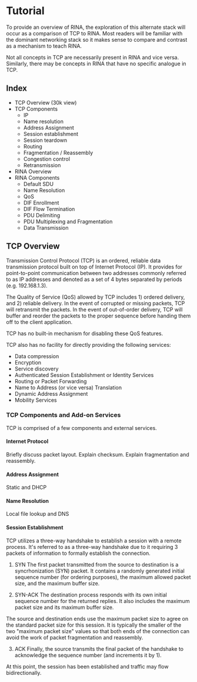 # Tutorial

To provide an overview of RINA, the exploration of this alternate stack will occur as a comparison of TCP to RINA. Most readers will be familiar with the dominant networking stack so it makes sense to compare and contrast as a mechanism to teach RINA. 

Not all concepts in TCP are necessarily present in RINA and vice versa. Similarly, there may be concepts in RINA that have no specific analogue in TCP.

## Index

* TCP Overview (30k view)
* TCP Components
  * IP
  * Name resolution
  * Address Assignment
  * Session establishment
  * Session teardown
  * Routing
  * Fragmentation / Reassembly
  * Congestion control
  * Retransmission
* RINA Overview
* RINA Components
  * Default SDU
  * Name Resolution
  * QoS
  * DIF Enrollment
  * DIF Flow Termination
  * PDU Delimiting
  * PDU Multiplexing and Fragmentation
  * Data Transmission

## TCP Overview

Transmission Control Protocol (TCP) is an ordered, reliable data transmission protocol built on top of Internet Protocol (IP). It provides for point-to-point communication between two addresses commonly referred to as IP addresses and denoted as a set of 4 bytes separated by periods (e.g. 192.168.1.3).

The Quality of Service (QoS) allowed by TCP includes 1) ordered delivery, and 2) reliable delivery. In the event of corrupted or missing packets, TCP will retransmit the packets. In the event of out-of-order delivery, TCP will buffer and reorder the packets to the proper sequence before handing them off to the client application.

TCP has no built-in mechanism for disabling these QoS features.

TCP also has no facility for directly providing the following services:

* Data compression
* Encryption
* Service discovery
* Authenticated Session Establishment or Identity Services
* Routing or Packet Forwarding
* Name to Address (or vice versa) Translation
* Dynamic Address Assignment
* Mobility Services

### TCP Components and Add-on Services

TCP is comprised of a few components and external services.

#### Internet Protocol

Briefly discuss packet layout. Explain checksum. Explain fragmentation and reassembly.

#### Address Assignment

Static and DHCP

#### Name Resolution

Local file lookup and DNS

#### Session Establishment

TCP utilizes a three-way handshake to establish a session with a remote process. It's referred to as a three-way handshake due to it requiring 3 packets of information to formally establish the connection.

1. SYN
The first packet transmitted from the source to destination is a syncrhonization (SYN) packet. It contains a randomly generated initial sequence number (for ordering purposes), the maximum allowed packet size, and the maximum buffer size.

2. SYN-ACK
The destination process responds with its own initial sequence number for the returned replies. It also includes the maximum packet size and its maximum buffer size. 

The source and destination ends use the maximum packet size to agree on the standard packet size for this session. It is typically the smaller of the two "maximum packet size" values so that both ends of the connection can avoid the work of packet fragmentation and reassembly.

3. ACK
Finally, the source transmits the final packet of the handshake to acknowledge the sequence number (and increments it by 1). 

At this point, the session has been established and traffic may flow bidirectionally.